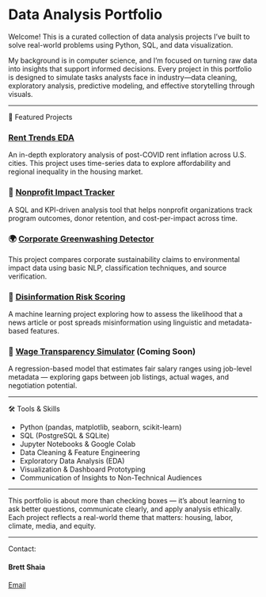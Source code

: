 # Data Analysis Portfolio

Welcome! This is a curated collection of data analysis projects I’ve built to solve real-world problems using Python, SQL, and data visualization.

My background is in computer science, and I’m focused on turning raw data into insights that support informed decisions. Every project in this portfolio is designed to simulate tasks analysts face in industry—data cleaning, exploratory analysis, predictive modeling, and effective storytelling through visuals.

---

📁 Featured Projects

### [Rent Trends EDA](./rent-trends-eda/)
An in-depth exploratory analysis of post-COVID rent inflation across U.S. cities. This project uses time-series data to explore affordability and regional inequality in the housing market.

### 🧾 [Nonprofit Impact Tracker](./nonprofit-impact-tracker/) 
A SQL and KPI-driven analysis tool that helps nonprofit organizations track program outcomes, donor retention, and cost-per-impact across time.

### 🌍 [Corporate Greenwashing Detector](./corporate-greenwashing/) 
This project compares corporate sustainability claims to environmental impact data using basic NLP, classification techniques, and source verification.

### 🧪 [Disinformation Risk Scoring](./fake-news-classifier/)
A machine learning project exploring how to assess the likelihood that a news article or post spreads misinformation using linguistic and metadata-based features.

### 💸 [Wage Transparency Simulator](./wage-transparency-simulator/) (Coming Soon)
A regression-based model that estimates fair salary ranges using job-level metadata — exploring gaps between job listings, actual wages, and negotiation potential.

---

🛠️ Tools & Skills

- Python (pandas, matplotlib, seaborn, scikit-learn)
- SQL (PostgreSQL & SQLite)
- Jupyter Notebooks & Google Colab
- Data Cleaning & Feature Engineering
- Exploratory Data Analysis (EDA)
- Visualization & Dashboard Prototyping
- Communication of Insights to Non-Technical Audiences

---

This portfolio is about more than checking boxes — it’s about learning to ask better questions, communicate clearly, and apply analysis ethically. Each project reflects a real-world theme that matters: housing, labor, climate, media, and equity.

---

Contact:
#### Brett Shaia

[Email](mailto:brettshaia@gmail.com)
